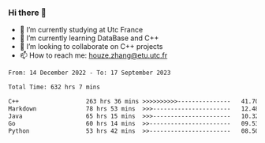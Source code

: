 ### Hi there 👋
- 🔭 I’m currently studying at Utc France
- 🌱 I’m currently learning DataBase and C++
- 👯 I’m looking to collaborate on C++ projects
- 📫 How to reach me: houze.zhang@etu.utc.fr

<!--START_SECTION:waka-->

```txt
From: 14 December 2022 - To: 17 September 2023

Total Time: 632 hrs 7 mins

C++                   263 hrs 36 mins >>>>>>>>>>---------------   41.70 %
Markdown              78 hrs 53 mins  >>>----------------------   12.48 %
Java                  65 hrs 15 mins  >>>----------------------   10.32 %
Go                    60 hrs 14 mins  >>-----------------------   09.53 %
Python                53 hrs 42 mins  >>-----------------------   08.50 %
```

<!--END_SECTION:waka-->
